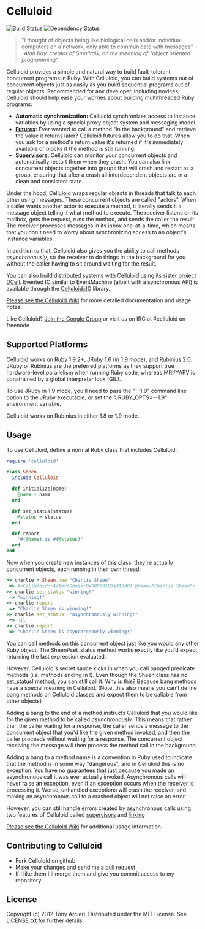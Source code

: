 Celluloid
=========
[![Build Status](http://travis-ci.org/tarcieri/celluloid.png)](http://travis-ci.org/tarcieri/celluloid) [![Dependency Status](https://gemnasium.com/tarcieri/celluloid.png)](https://gemnasium.com/tarcieri/celluloid)

> "I thought of objects being like biological cells and/or individual
> computers on a network, only able to communicate with messages"
> _--Alan Kay, creator of Smalltalk, on the meaning of "object oriented programming"_

Celluloid provides a simple and natural way to build fault-tolerant concurrent
programs in Ruby. With Celluloid, you can build systems out of concurrent
objects just as easily as you build sequential programs out of regular objects.
Recommended for any developer, including novices, Celluloid should help ease
your worries about building multithreaded Ruby programs:

* __Automatic synchronization:__ Celluloid synchronizes access to instance
  variables by using a special proxy object system and messaging model.
* __[Futures](https://github.com/tarcieri/celluloid/wiki/futures):__
  Ever wanted to call a method "in the background" and retrieve the
  value it returns later? Celluloid futures allow you to do that. When you
  ask for a method's return value it's returned if it's immediately available
  or blocks if the method is still running.
* __[Supervisors](https://github.com/tarcieri/celluloid/wiki/supervisors):__
  Celluloid can monitor your concurrent objects and
  automatically restart them when they crash. You can also link concurrent
  objects together into groups that will crash and restart as a group,
  ensuring that after a crash all interdependent objects are in a clean and
  consistent state.

Under the hood, Celluloid wraps regular objects in threads that talk to each
other using messages. These concurrent objects are called "actors". When a
caller wants another actor to execute a method, it literally sends it a
message object telling it what method to execute. The receiver listens on its
mailbox, gets the request, runs the method, and sends the caller the result.
The receiver processes messages in its inbox one-at-a-time, which means that
you don't need to worry about synchronizing access to an object's instance
variables.

In addition to that, Celluloid also gives you the ability to call methods
_asynchronously_, so the receiver to do things in the background for you
without the caller having to sit around waiting for the result.

You can also build distributed systems with Celluloid using its
[sister project DCell](https://github.com/tarcieri/dcell). Evented IO similar
to EventMachine (albeit with a synchronous API) is available through the
[Celluloid::IO](https://github.com/tarcieri/celluloid-io) library.

[Please see the Celluloid Wiki](https://github.com/tarcieri/celluloid/wiki)
for more detailed documentation and usage notes.

Like Celluloid? [Join the Google Group](http://groups.google.com/group/celluloid-ruby)
or visit us on IRC at #celluloid on freenode

Supported Platforms
-------------------

Celluloid works on Ruby 1.9.2+, JRuby 1.6 (in 1.9 mode), and Rubinius 2.0. JRuby
or Rubinius are the preferred platforms as they support true hardware-level
parallelism when running Ruby code, whereas MRI/YARV is constrained by a global
interpreter lock (GIL).

To use JRuby in 1.9 mode, you'll need to pass the "--1.9" command line option
to the JRuby executable, or set the "JRUBY_OPTS=--1.9" environment variable.

Celluloid works on Rubinius in either 1.8 or 1.9 mode.

Usage
-----

To use Celluloid, define a normal Ruby class that includes Celluloid:

```ruby
require 'celluloid'

class Sheen
  include Celluloid

  def initialize(name)
    @name = name
  end

  def set_status(status)
    @status = status
  end

  def report
    "#{@name} is #{@status}"
  end
end
```

Now when you create new instances of this class, they're actually concurrent
objects, each running in their own thread:

```ruby
>> charlie = Sheen.new "Charlie Sheen"
 => #<Celluloid::Actor(Sheen:0x00000100a312d0) @name="Charlie Sheen">
>> charlie.set_status "winning!"
 => "winning!"
>> charlie.report
 => "Charlie Sheen is winning!"
>> charlie.set_status! "asynchronously winning!"
 => nil
>> charlie.report
 => "Charlie Sheen is asynchronously winning!"
```

You can call methods on this concurrent object just like you would any other
Ruby object. The Sheen#set_status method works exactly like you'd expect,
returning the last expression evaluated.

However, Celluloid's secret sauce kicks in when you call banged predicate
methods (i.e. methods ending in !). Even though the Sheen class has no
set_status! method, you can still call it. Why is this? Because bang methods
have a special meaning in Celluloid. (Note: this also means you can't define
bang methods on Celluloid classes and expect them to be callable from other
objects)

Adding a bang to the end of a method instructs Celluloid that you would like
for the given method to be called _asynchronously_. This means that rather
than the caller waiting for a response, the caller sends a message to the
concurrent object that you'd like the given method invoked, and then the
caller proceeds without waiting for a response. The concurrent object
receiving the message will then process the method call in the background.

Adding a bang to a method name is a convention in Ruby used to indicate that
the method is in some way "dangerous", and in Celluloid this is no exception.
You have no guarantees that just because you made an asynchronous call it was
ever actually invoked. Asynchronous calls will never raise an exception, even
if an exception occurs when the receiver is processing it. Worse, unhandled
exceptions will crash the receiver, and making an asynchronous call to a
crashed object will not raise an error.

However, you can still handle errors created by asynchronous calls using
two features of Celluloid called [supervisors](https://github.com/tarcieri/celluloid/wiki/supervisors)
and [linking](https://github.com/tarcieri/celluloid/wiki/linking)

[Please see the Celluloid Wiki](https://github.com/tarcieri/celluloid/wiki)
for additional usage information.

Contributing to Celluloid
-------------------------

* Fork Celluloid on github
* Make your changes and send me a pull request
* If I like them I'll merge them and give you commit access to my repository

License
-------

Copyright (c) 2012 Tony Arcieri. Distributed under the MIT License. See
LICENSE.txt for further details.
